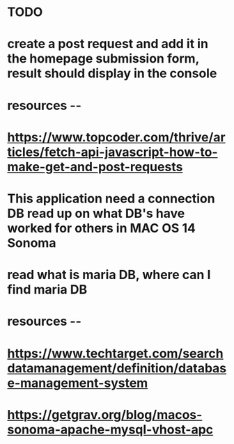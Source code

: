 # TODO

# create a post request and add it in the homepage submission form, result should display in the console

# resources --
# https://www.topcoder.com/thrive/articles/fetch-api-javascript-how-to-make-get-and-post-requests

# This application need a connection DB read up on what DB's have worked for others in MAC OS 14 Sonoma
# read what is maria DB, where can I find maria DB 

# resources --
# https://www.techtarget.com/searchdatamanagement/definition/database-management-system
# https://getgrav.org/blog/macos-sonoma-apache-mysql-vhost-apc